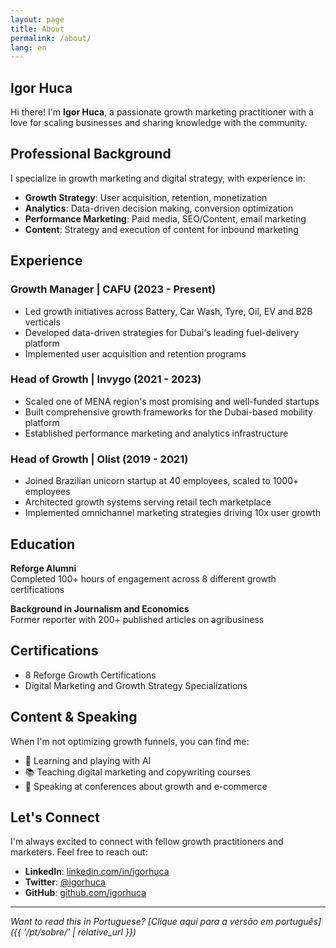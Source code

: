 ```yaml
---
layout: page
title: About
permalink: /about/
lang: en
---
```


## Igor Huca

Hi there! I'm **Igor Huca**, a passionate growth marketing practitioner with a love for scaling businesses and sharing knowledge with the community.

## Professional Background

I specialize in growth marketing and digital strategy, with experience in:

- **Growth Strategy**: User acquisition, retention, monetization
- **Analytics**: Data-driven decision making, conversion optimization
- **Performance Marketing**: Paid media, SEO/Content, email marketing
- **Content**: Strategy and execution of content for inbound marketing

## Experience

### Growth Manager | CAFU (2023 - Present)
- Led growth initiatives across Battery, Car Wash, Tyre, Oil, EV and B2B verticals
- Developed data-driven strategies for Dubai's leading fuel-delivery platform
- Implemented user acquisition and retention programs

### Head of Growth | Invygo (2021 - 2023)
- Scaled one of MENA region's most promising and well-funded startups
- Built comprehensive growth frameworks for the Dubai-based mobility platform
- Established performance marketing and analytics infrastructure

### Head of Growth | Olist (2019 - 2021)
- Joined Brazilian unicorn startup at 40 employees, scaled to 1000+ employees
- Architected growth systems serving retail tech marketplace
- Implemented omnichannel marketing strategies driving 10x user growth

## Education

**Reforge Alumni**  
Completed 100+ hours of engagement across 8 different growth certifications

**Background in Journalism and Economics**  
Former reporter with 200+ published articles on agribusiness

## Certifications

- 8 Reforge Growth Certifications
- Digital Marketing and Growth Strategy Specializations

## Content & Speaking

When I'm not optimizing growth funnels, you can find me:
- 🤖 Learning and playing with AI
- 📚 Teaching digital marketing and copywriting courses
- 🎤 Speaking at conferences about growth and e-commerce

## Let's Connect

I'm always excited to connect with fellow growth practitioners and marketers. Feel free to reach out:

- **LinkedIn**: [linkedin.com/in/igorhuca](https://linkedin.com/in/igorhuca)
- **Twitter**: [@igorhuca](https://twitter.com/igorhuca)
- **GitHub**: [github.com/igorhuca](https://github.com/igorhuca)

---

*Want to read this in Portuguese? [Clique aqui para a versão em português]({{ '/pt/sobre/' | relative_url }})*